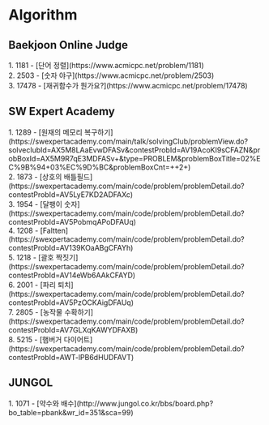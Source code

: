 # Algorithm
<h2>Baekjoon Online Judge</h2>  
1. 1181 - [단어 정렬](https://www.acmicpc.net/problem/1181)</br>
2. 2503 - [숫자 야구](https://www.acmicpc.net/problem/2503)</br>
3. 17478 - [재귀함수가 뭔가요?](https://www.acmicpc.net/problem/17478)
<h2>SW Expert Academy</h2>
1. 1289 - [원재의 메모리 복구하기](https://swexpertacademy.com/main/talk/solvingClub/problemView.do?solveclubId=AX5M8LAaEvwDFASv&contestProbId=AV19AcoKI9sCFAZN&probBoxId=AX5M9R7qE3MDFASv+&type=PROBLEM&problemBoxTitle=02%EC%9B%94+03%EC%9D%BC&problemBoxCnt=++2+)</br>
2. 1873 - [상호의 배틀필드](https://swexpertacademy.com/main/code/problem/problemDetail.do?contestProbId=AV5LyE7KD2ADFAXc)</br>
3. 1954 - [달팽이 숫자](https://swexpertacademy.com/main/code/problem/problemDetail.do?contestProbId=AV5PobmqAPoDFAUq)</br>
4. 1208 - [Faltten](https://swexpertacademy.com/main/code/problem/problemDetail.do?contestProbId=AV139KOaABgCFAYh)</br>
5. 1218 - [괄호 짝짓기](https://swexpertacademy.com/main/code/problem/problemDetail.do?contestProbId=AV14eWb6AAkCFAYD)</br>
6. 2001 - [파리 퇴치](https://swexpertacademy.com/main/code/problem/problemDetail.do?contestProbId=AV5PzOCKAigDFAUq)</br>
7. 2805 - [농작물 수확하기](https://swexpertacademy.com/main/code/problem/problemDetail.do?contestProbId=AV7GLXqKAWYDFAXB)</br>
8. 5215 - [햄버거 다이어트](https://swexpertacademy.com/main/code/problem/problemDetail.do?contestProbId=AWT-lPB6dHUDFAVT)
<h2>JUNGOL</h2>
1. 1071 - [약수와 배수](http://www.jungol.co.kr/bbs/board.php?bo_table=pbank&wr_id=351&sca=99)
